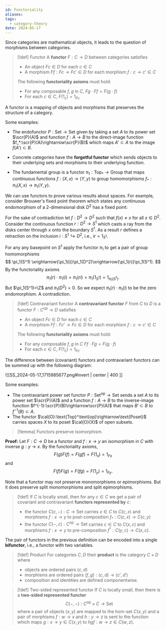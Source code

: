 ```yaml
---
id: Functoriality
aliases: 
tags:
  - category-theory
date: 2024-05-17
---
```


Since categories are mathematical objects, it leads to the question of morphisms between categories.

> [!def] Functor
> A **functor** $F:C\rightarrow D$ between categories satisfies
> - An object $Fc\in D$ for each $c\in C$
> - A morphism $Ff:Fc\rightarrow Fc'\in D$ for each morphism $f:c\rightarrow c'\in C$
>
> The following **functoriality axioms** must hold:
> - For any composable $f,g$ in $C$, $Fg\cdot Ff=F(g\cdot f)$
> - For each $c\in C$, $F(1_c)=1_{Fc}$

A functor is a mapping of objects and morphisms that preserves the structure of a category.

Some examples:
- The endofunctor $P:\text{Set}\rightarrow\text{Set}$ given by taking a set $A$ to its power set $\scr{P}(A)$ and function $f:A\rightarrow B$ to the direct-image function $f_*:\scr{P}(A)\rightarrow\scr{P}(B)$ which maps $A'\subset A$ to the image $f(A')\subset B$.

- Concrete categories have the **forgetful functor** which sends objects to their underlying sets and morphisms to their underlying function.
- The fundamental group is a functor $\pi_1:\text{Top}_*\rightarrow\text{Group}$ that maps continuous functions $f:(X,x)\rightarrow (Y,y)$ to group homomorphisms $f_*:\pi_1(X,x)\rightarrow\pi_1(Y,y)$.

We can use functors to prove various results about spaces. For example, consider Brouwer's fixed point theorem which states any continuous endomorphism of a 2-dimensional disk $D^2$ has a fixed point:

For the sake of contradiction let $f:D^2\rightarrow D^2$ such that $f(x)\ne x$ for all $x\in D^2$. Consider the continuous function $r:D^2\rightarrow S^1$ which casts a ray from the disks center through $x$ onto the boundary $S^1$. As a result $r$ defines a retraction on the inclusion $i:S^1\hookrightarrow D^2$, i.e., $ir=1_{S^1}$.

For any any basepoint on $S^1$ apply the functor $\pi_1$ to get a pair of group homomorphisms
$$
    \pi_1(S^1) \xrightarrow{\pi_1(i)}\pi_1(D^2)\xrightarrow{\pi_1(r)}\pi_1(S^1).
$$
By the functoriality axioms
$$
    \pi_1(r)\cdot\pi_1(i) = \pi_1(ri) = \pi_1(1_{S^1})=1_{\pi_1(S^1)}.
$$
But $\pi_1(S^1)=\Z$ and $\pi_1(D^2)=0$. So we expect $\pi_1(r)\cdot\pi_1(i)$ to be the zero endomorphism. A contradiction.

> [!def] Contravariant functor
> A **contravariant functor** $F$ from $C$ to $D$ is a functor $F:C^\text{op}\rightarrow D$ satisfies
> - An object $Fc\in D$ for each $c\in C$
> - A morphism $Ff:Fc'\rightarrow Fc\in D$ for each morphism $f:c\rightarrow c'\in C$
> 
> The following **functoriality axioms** must hold:
> - For any composable $f,g$ in $C$ $Ff\cdot Fg=F(g\cdot f)$
> - For each $c\in C$, $F(1_c)=1_{Fc}$

The difference between (covariant) functors and contravariant functors can be summed up with the following diagram:

![[SS_2024-05-17_1715985677.png#invert | center | 400 ]]

Some examples:
- The contravariant power set functor $P:\text{Set}^\text{op}\rightarrow\text{Set}$ sends a set $A$ to its power set $\scr{P}(A)$ and a function $f:A\rightarrow B$ to the inverse-image function $f^{-1}:\scr{P}(B)\rightarrow\scr{P}(A)$ that maps $B'\subset B$ to $f^{-1}(B)\subset A$.
- The functor $\cal{O}:\text{Top}^\text{op}\rightarrow\text{Poset}$ carries spaces $X$ to its poset $\cal{O}(X)$ of open subsets.

> [!lemma]
> Functors preserve isomorphism.

**Proof:** Let $F:C\rightarrow D$ be a functor and $f:x\rightarrow y$ an isomorphism in $C$ with inverse $g:y\rightarrow x$. By the functoriality axioms,
$$
    F(g)F(f) = F(gf) = F(1_x) = 1_{Fx}
$$
and
$$
    F(f)F(g) = F(fg) = F(1_y) = 1_{Fy}.
$$

Note that a functor may not preserve monomorphisms or epimorphisms. But it does preserve split monomorphisms and split epimorphisms.

> [!def]
> If $C$ is locally small, then for any $c\in C$ we get a pair of covariant and contravariant **functors represented by** $c$:
> - the functor $C(c,-):C\rightarrow\text{Set}$ carries $x\in C$ to $C(c,x)$ and morphisms $f:x\rightarrow y$ to post-composition $f_*:C(c,x)\rightarrow C(c,y)$
> - the functor $C(-,c):C^\text{op}\rightarrow\text{Set}$ carries $c\in C$ to $C(x,c)$ and morphisms $f:x\rightarrow y$ to pre-composition $f^*:C(y,c)\rightarrow C(x,c)$.

The pair of functors in the previous definition can be encoded into a single **bifunctor**, i.e., a functor with two variables.

> [!def] Product
> For categories $C,D$ their **product** is the category $C\times D$ where
> - objects are ordered pairs $(c,d)$
> - morphisms are ordered pairs $(f,g):(c,d)\rightarrow (c',d')$
> - composition and identities are defined componentwise.

> [!def] Two-sided represented functor
> If $C$ is locally small, then there is a **two-sided represented functor**
> $$ C(-,-):C^\text{op}\times C\rightarrow \text{Set} $$
> where a pair of objects $(x,y)$ are mapped to the hom-set $C(x,y)$ and a pair of morphisms $f:w\rightarrow x$ and $h:y\rightarrow z$ is sent to the function which maps $g:x\rightarrow y\in C(x,y)$ to $hgf:w\rightarrow z\in C(w,z)$.
